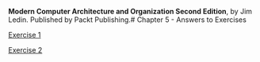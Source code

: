 __Modern Computer Architecture and Organization Second Edition__, by Jim Ledin. Published by Packt Publishing.# Chapter 5 - Answers to Exercises

[Exercise 1](Ex__1_bios_info.md)

[Exercise 2](Ex__2_process_pid.md)
